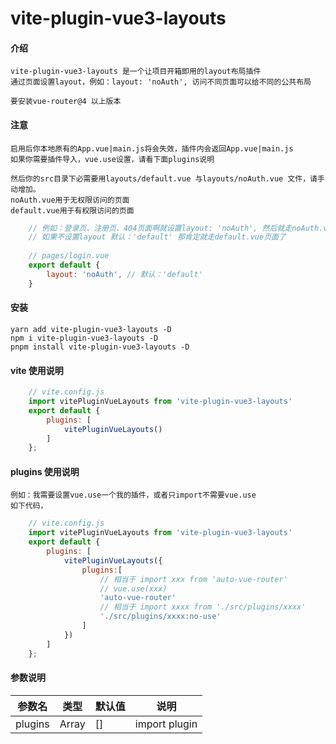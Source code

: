 # vite-plugin-vue3-layouts
#### 介绍
    vite-plugin-vue3-layouts 是一个让项目开箱即用的layout布局插件
    通过页面设置layout，例如：layout: 'noAuth', 访问不同页面可以给不同的公共布局

    要安装vue-router@4 以上版本

#### 注意
    启用后你本地原有的App.vue|main.js将会失效，插件内会返回App.vue|main.js
    如果你需要插件导入，vue.use设置，请看下面plugins说明

    然后你的src目录下必需要用layouts/default.vue 与layouts/noAuth.vue 文件，请手动增加。
    noAuth.vue用于无权限访问的页面
    default.vue用于有权限访问的页面
    
```js
    // 例如：登录页、注册页、404页面啊就设置layout: 'noAuth', 然后就走noAuth.vue页面
    // 如果不设置layout 默认：'default' 那肯定就走default.vue页面了
    
    // pages/login.vue
    export default {
        layout: 'noAuth', // 默认：'default'
    }
```
#### 安装
    yarn add vite-plugin-vue3-layouts -D
    npm i vite-plugin-vue3-layouts -D
    pnpm install vite-plugin-vue3-layouts -D

#### vite 使用说明
```js
    // vite.config.js
    import vitePluginVueLayouts from 'vite-plugin-vue3-layouts'
    export default {
        plugins: [
            vitePluginVueLayouts()
        ]
    };
```

#### plugins 使用说明
    例如：我需要设置vue.use一个我的插件，或者只import不需要vue.use
    如下代码，
```js
    // vite.config.js
    import vitePluginVueLayouts from 'vite-plugin-vue3-layouts'
    export default {
        plugins: [
            vitePluginVueLayouts({
                plugins:[
                    // 相当于 import xxx from 'auto-vue-router'
                    // vue.use(xxx)
                    'auto-vue-router'
                    // 相当于 import xxxx from './src/plugins/xxxx'
                    './src/plugins/xxxx:no-use'
                ]
            })
        ]
    };
```


#### 参数说明
| 参数名 | 类型 | 默认值 | 说明 |
| -------- | -------- | -------- | -------- |
| plugins | Array | [] | import plugin |
